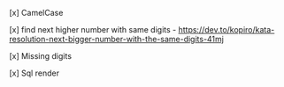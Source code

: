 [x] CamelCase 

[x] find next higher number with same digits - https://dev.to/kopiro/kata-resolution-next-bigger-number-with-the-same-digits-41mj

[x] Missing digits

[x] Sql render